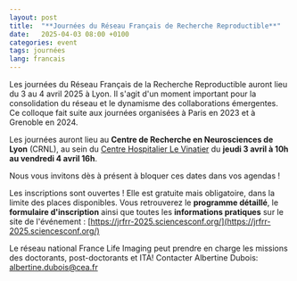 ```yaml
---
layout: post
title:  "**Journées du Réseau Français de Recherche Reproductible**"
date:   2025-04-03 08:00 +0100
categories: event
tags: journées
lang: francais
---
```




Les journées du Réseau Français de la Recherche Reproductible auront lieu du 3 au 4 avril 2025 à Lyon. Il s'agit d'un moment important pour la consolidation du réseau et le dynamisme des collaborations émergentes. Ce colloque fait suite aux journées organisées à Paris en 2023 et à Grenoble en 2024.

Les journées auront lieu au **Centre de Recherche en Neurosciences de Lyon** (CRNL), au sein du [Centre Hospitalier Le Vinatier](https://www.google.com/maps/place/CRNL+-+Center+for+Research+in+Neuroscience+in+Lyon/@45.7437709,4.8998373,17z/data=!3m2!4b1!5s0x47f4c1a2dd286e19:0xe1cd16741c9e917e!4m6!3m5!1s0x47f4c1a2d1b67a6b:0x1f9ef926821090f9!8m2!3d45.7437672!4d4.9024122!16s%2Fg%2F12331xnmm?entry=tts&g_ep=EgoyMDI0MTAwNS4wIPu8ASoASAFQAw%3D%3D) du **jeudi 3 avril à 10h au vendredi 4 avril 16h**.

Nous vous invitons dès à présent à bloquer ces dates dans vos agendas !

Les inscriptions sont ouvertes ! Elle est gratuite mais obligatoire, dans la limite des places disponibles. 
Vous retrouverez le **programme détaillé**, le **formulaire d'inscription** ainsi que toutes les **informations pratiques** sur le site de l'événement : [https://jrfrr-2025.sciencesconf.org/](https://jrfrr-2025.sciencesconf.org/)


Le réseau national France Life Imaging peut prendre en charge les missions des doctorants, post-doctorants et ITA! Contacter Albertine Dubois: albertine.dubois@cea.fr
